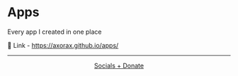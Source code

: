 # Apps

Every app I created in one place

🔗 Link - https://axorax.github.io/apps/

---

<p align="center">
    <a href="https://github.com/Axorax/socials">Socials + Donate</a>
</p>
